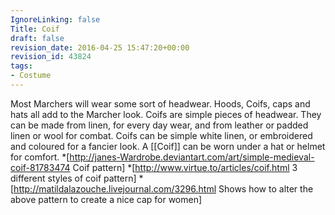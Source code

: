 ```yaml
---
IgnoreLinking: false
Title: Coif
draft: false
revision_date: 2016-04-25 15:47:20+00:00
revision_id: 43824
tags:
- Costume
---
```


Most Marchers will wear some sort of headwear. Hoods, Coifs, caps and hats all add to the Marcher look.
Coifs are simple pieces of headwear. They can be made from linen, for every day wear, and from leather or padded linen or wool for combat. Coifs can be simple white linen, or embroidered and coloured for a fancier look.
A [[Coif]] can be worn under a hat or helmet for comfort.
*[http://janes-Wardrobe.deviantart.com/art/simple-medieval-coif-81783474 Coif pattern]
*[http://www.virtue.to/articles/coif.html 3 different styles of coif pattern]
*[http://matildalazouche.livejournal.com/3296.html Shows how to alter the above pattern to create a nice cap for women]